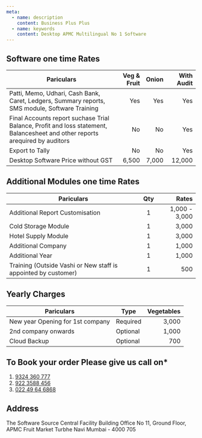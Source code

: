 ```yaml
---
meta:
  - name: description
    content: Business Plus Plus
  - name: keywords
    content: Desktop APMC Multilingual No 1 Software
---
```


## Software one time Rates

| Pariculars                                                                                                                   | Veg & Fruit | Onion | With Audit |
| ---------------------------------------------------------------------------------------------------------------------------- | ----------: | ----: | ---------: |
| Patti, Memo, Udhari, Cash Bank, Caret, Ledgers, Summary reports, SMS module, Software Training                               |         Yes |   Yes |        Yes |
| Final Accounts report suchase Trial Balance, Profit and loss statement, Balancesheet and other reports arequired by auditors |          No |    No |        Yes |
| Export to Tally                                                                                                              |          No |    No |        Yes |
| Desktop Software Price without GST                                                                                           |       6,500 | 7,000 |     12,000 |

## Additional Modules one time Rates

| Pariculars                                                     | Qty |         Rates |
| -------------------------------------------------------------- | :-: | ------------: |
| Additional Report Customisation                                |  1  | 1,000 - 3,000 |
| Cold Storage Module                                            |  1  |         3,000 |
| Hotel Supply Module                                            |  1  |         3,000 |
| Additional Company                                             |  1  |         1,000 |
| Additional Year                                                |  1  |         1,000 |
| Training (Outside Vashi or New staff is appointed by customer) |  1  |           500 |

## Yearly Charges

| Pariculars                       | Type     | Vegetables |
| -------------------------------- | -------- | ---------: |
| New year Opening for 1st company | Required |      3,000 |
| 2nd company onwards              | Optional |      1,000 |
| Cloud Backup                     | Optional |        700 |

## To Book your order Please give us call on\*

1. <a href="tel:9324360777">9324 360 777</a>
1. <a href="tel:9223588456">922 3588 456</a>
1. <a href="tel:02249646868">022 49 64 6868</a>

## Address

The Software Source
Central Facility Building
Office No 11, Ground Floor,
APMC Fruit Market
Turbhe Navi Mumbai - 4000 705
